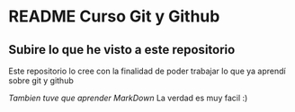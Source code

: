 # README Curso Git y Github

## Subire lo que he visto a este repositorio

Este repositorio lo cree con la finalidad de poder trabajar
lo que ya aprendí sobre git y github


*Tambien tuve que aprender MarkDown*
La verdad es muy facil :)